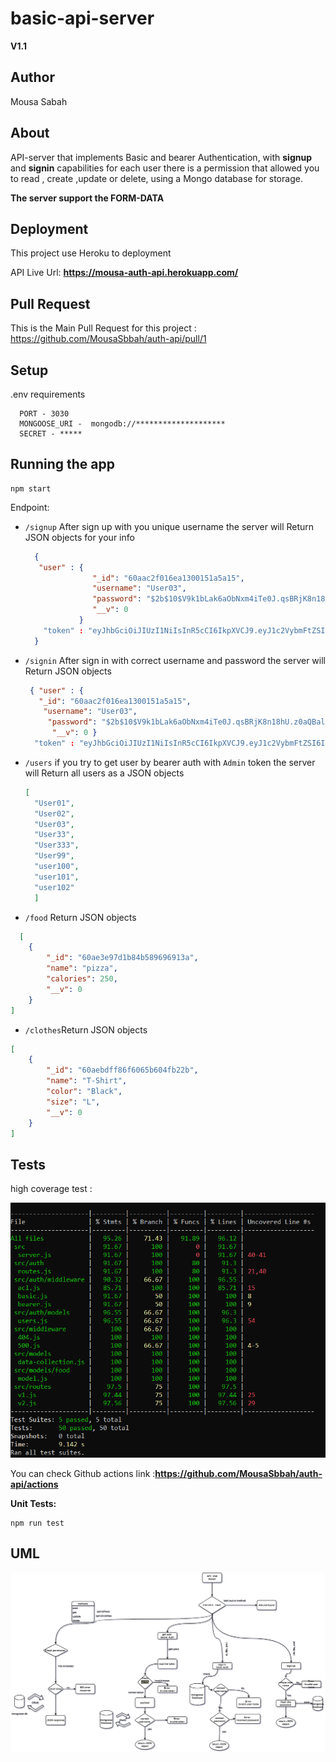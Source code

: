 # basic-api-server

**V1.1**

## Author

Mousa Sabah

## About

API-server that implements Basic and bearer Authentication, with **signup** and **signin** capabilities for each user there is a permission that allowed you to read , create ,update or delete, using a Mongo database for storage.

**The server support the FORM-DATA**

## Deployment

This project use Heroku to deployment

API Live Url: **https://mousa-auth-api.herokuapp.com/**

## Pull Request

This is the Main Pull Request for this project :
https://github.com/MousaSbbah/auth-api/pull/1

## Setup

.env requirements

      PORT - 3030
      MONGOOSE_URI -  mongodb://********************
      SECRET - *****

## Running the app

```
npm start
```

Endpoint:

- `/signup`
  After sign up with you unique username the server will Return JSON objects for your info
  ```json
    {
     "user" : {
                 "_id": "60aac2f016ea1300151a5a15",
                 "username": "User03",
                 "password": "$2b$10$V9k1bLak6aObNxm4iTe0J.qsBRjK8n18hU.z0aQBalDZFEIWYa9oy",
                 "__v": 0
              }
      "token" : "eyJhbGciOiJIUzI1NiIsInR5cCI6IkpXVCJ9.eyJ1c2VybmFtZSI6IlVzZXIzMzMiLCJpYXQiOjE2MjE5NjYxODEsImV4cCI6MTYyMTk2NzA4MX0.0QlVteHsTA46PdXewapnw6EKaEGExgGoAGUo4StbfVg"
    }
  ```
- `/signin`
  After sign in with correct username and password the server will
  Return JSON objects
  ```json
   { "user" : { 
     "_id": "60aac2f016ea1300151a5a15",
      "username": "User03",
       "password": "$2b$10$V9k1bLak6aObNxm4iTe0J.qsBRjK8n18hU.z0aQBalDZFEIWYa9oy",
        "__v": 0 } 
    "token" : "eyJhbGciOiJIUzI1NiIsInR5cCI6IkpXVCJ9.eyJ1c2VybmFtZSI6IlVzZXIzMzMiLCJpYXQiOjE2MjE5NjYxODEsImV4cCI6MTYyMTk2NzA4MX0.0QlVteHsTA46PdXewapnw6EKaEGExgGoAGUo4StbfVg" } 
   ```

- `/users`
  if you try to get user by bearer auth with `Admin` token the server will
  Return all users as a JSON objects
  ```json
  [
    "User01",
    "User02",
    "User03",
    "User33",
    "User333",
    "User99",
    "user100",
    "user101",
    "user102"
    ]

  ```

-  `/food` Return JSON objects
```json
  [
    {
        "_id": "60ae3e97d1b84b589696913a",
        "name": "pizza",
        "calories": 250,
        "__v": 0
    }
]
  ```
- `/clothes`Return JSON objects

```json
[
    {
        "_id": "60aebdff86f6065b604fb22b",
        "name": "T-Shirt",
        "color": "Black",
        "size": "L",
        "__v": 0
    }
]
```

## Tests
high coverage test : 

![coverage](./assest/coverage.png)


You can check Github actions link :**https://github.com/MousaSbbah/auth-api/actions**

**Unit Tests:**

```
npm run test
```

##

## UML

![uml](./assest/uml.png)
